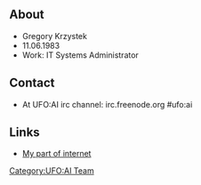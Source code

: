 ## About

- Gregory Krzystek
- 11.06.1983
- Work: IT Systems Administrator

## Contact

- At UFO:AI irc channel: irc.freenode.org \#ufo:ai

## Links

- [My part of internet](http://www.ninex.info)

[Category:UFO:AI Team](Category:UFO:AI_Team "wikilink")